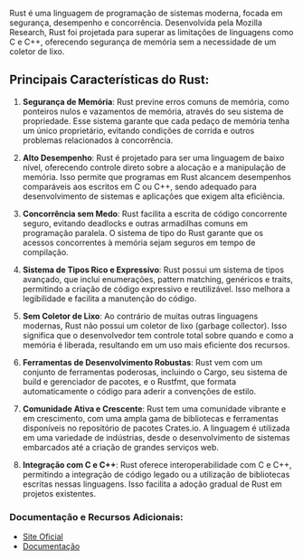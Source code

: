 Rust é uma linguagem de programação de sistemas moderna, focada em segurança, desempenho e concorrência. Desenvolvida pela Mozilla Research, Rust foi projetada para superar as limitações de linguagens como C e C++, oferecendo segurança de memória sem a necessidade de um coletor de lixo.

## Principais Características do Rust:

1. **Segurança de Memória**: Rust previne erros comuns de memória, como ponteiros nulos e vazamentos de memória, através do seu sistema de propriedade. Esse sistema garante que cada pedaço de memória tenha um único proprietário, evitando condições de corrida e outros problemas relacionados à concorrência.

2. **Alto Desempenho**: Rust é projetado para ser uma linguagem de baixo nível, oferecendo controle direto sobre a alocação e a manipulação de memória. Isso permite que programas em Rust alcancem desempenhos comparáveis aos escritos em C ou C++, sendo adequado para desenvolvimento de sistemas e aplicações que exigem alta eficiência.

3. **Concorrência sem Medo**: Rust facilita a escrita de código concorrente seguro, evitando deadlocks e outras armadilhas comuns em programação paralela. O sistema de tipo do Rust garante que os acessos concorrentes à memória sejam seguros em tempo de compilação.

4. **Sistema de Tipos Rico e Expressivo**: Rust possui um sistema de tipos avançado, que inclui enumerações, pattern matching, genéricos e traits, permitindo a criação de código expressivo e reutilizável. Isso melhora a legibilidade e facilita a manutenção do código.

5. **Sem Coletor de Lixo**: Ao contrário de muitas outras linguagens modernas, Rust não possui um coletor de lixo (garbage collector). Isso significa que o desenvolvedor tem controle total sobre quando e como a memória é liberada, resultando em um uso mais eficiente dos recursos.

6. **Ferramentas de Desenvolvimento Robustas**: Rust vem com um conjunto de ferramentas poderosas, incluindo o Cargo, seu sistema de build e gerenciador de pacotes, e o Rustfmt, que formata automaticamente o código para aderir a convenções de estilo.

7. **Comunidade Ativa e Crescente**: Rust tem uma comunidade vibrante e em crescimento, com uma ampla gama de bibliotecas e ferramentas disponíveis no repositório de pacotes Crates.io. A linguagem é utilizada em uma variedade de indústrias, desde o desenvolvimento de sistemas embarcados até a criação de grandes serviços web.

8. **Integração com C e C++**: Rust oferece interoperabilidade com C e C++, permitindo a integração de código legado ou a utilização de bibliotecas escritas nessas linguagens. Isso facilita a adoção gradual de Rust em projetos existentes.


### Documentação e Recursos Adicionais:
- [Site Oficial](https://www.rust-lang.org/)
- [Documentação](https://doc.rust-lang.org/book/)
